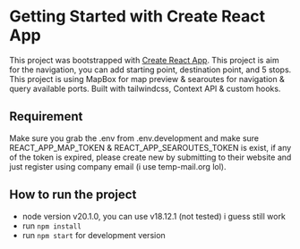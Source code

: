 # Getting Started with Create React App

This project was bootstrapped with [Create React App](https://github.com/facebook/create-react-app).
This project is aim for the navigation, you can add starting point, destination point, and 5 stops.
This project is using MapBox for map preview & searoutes for navigation & query available ports.
Built with tailwindcss, Context API & custom hooks.

## Requirement
Make sure you grab the .env from .env.development and make sure REACT_APP_MAP_TOKEN & REACT_APP_SEAROUTES_TOKEN is exist, if any of the token is expired, please create new by submitting to their website and just register using company email (i use temp-mail.org lol).

## How to run the project
- node version v20.1.0, you can use v18.12.1 (not tested) i guess still work
- run `npm install`
- run `npm start` for development version
